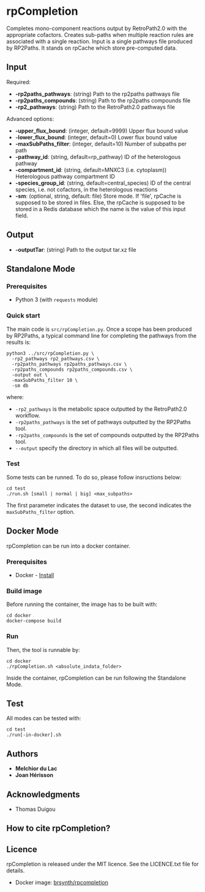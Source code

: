 # rpCompletion

Completes mono-component reactions output by RetroPath2.0 with the appropriate cofactors. Creates sub-paths when multiple reaction rules are associated with a single reaction. Input is a single pathways file produced by RP2Paths. It stands on rpCache which store pre-computed data.

## Input

Required:
* **-rp2paths_pathways**: (string) Path to the rp2paths pathways file
* **-rp2paths_compounds**: (string) Path to the rp2paths compounds file
* **-rp2_pathways**: (string) Path to the RetroPath2.0 pathways file

Advanced options:
* **-upper_flux_bound**: (integer, default=9999) Upper flux bound value
* **-lower_flux_bound**: (integer, default=0) Lower flux bound value
* **-maxSubPaths_filter**: (integer, default=10) Number of subpaths per path
* **-pathway_id**: (string, default=rp_pathway) ID of the heterologous pathway
* **-compartment_id**: (string, default=MNXC3 (i.e. cytoplasm)) Heterologous pathway compartment ID
* **-species_group_id**: (string, default=central_species) ID of the central species, i.e. not cofactors, in the heterologous reactions
* **-sm**: (optional, string, default: file) Store mode. If 'file', rpCache is supposed to be stored in files. Else, the rpCache is supposed to be stored in a Redis database which the name is the value of this input field.

## Output

* **-outputTar**: (string) Path to the output tar.xz file


## Standalone Mode

### Prerequisites

* Python 3 (with `requests` module)

### Quick start
The main code is `src/rpCompletion.py`. Once a scope has been produced by RP2Paths, a typical command line for completing the pathways from the results is:
```
python3 ../src/rpCompletion.py \
  -rp2_pathways rp2_pathways.csv \
  -rp2paths_pathways rp2paths_pathways.csv \
  -rp2paths_compounds rp2paths_compounds.csv \
  -output out \
  -maxSubPaths_filter 10 \
  -sm db
```
where:
- `-rp2_pathways` is the metabolic space outputted by the RetroPath2.0 workflow.
- `-rp2paths_pathways` is the set of pathways outputted by the RP2Paths tool.
- `-rp2paths_compounds` is the set of compounds  outputted by the RP2Paths tool.
- `--output` specify the directory in which all files will be outputted.

### Test
Some tests can be runned. To do so, please follow insructions below:
```
cd test
./run.sh [small | normal | big] <max_subpaths>
```

The first parameter indicates the dataset to use, the second indicates the `maxSubPaths_filter` option.


## Docker Mode

rpCompletion can be run into a docker container.

### Prerequisites

* Docker - [Install](https://docs.docker.com/install/)

### Build image
Before running the container, the image has to be built with:
```
cd docker
docker-compose build
```

### Run
Then, the tool is runnable by:
```
cd docker
./rpCompletion.sh <absolute_indata_folder>
```

Inside the container, rpCompletion can be run following the Standalone Mode.


## Test
All modes can be tested with:
```
cd test
./run[-in-docker].sh
```

## Authors

* **Melchior du Lac**
* **Joan Hérisson**

## Acknowledgments

* Thomas Duigou




## How to cite rpCompletion?

## Licence
rpCompletion is released under the MIT licence. See the LICENCE.txt file for details.


* Docker image: [brsynth/rpcompletion](https://hub.docker.com/r/brsynth/rpcompletion)
